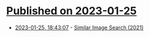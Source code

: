 # [Published on 2023-01-25](index.md)

* [2023-01-25, 18:43:07](https://news.ycombinator.com/item?id=34522391) - [Similar Image Search (2021)](https://blog.qwertyforce.dev/posts/similar_image_search)
